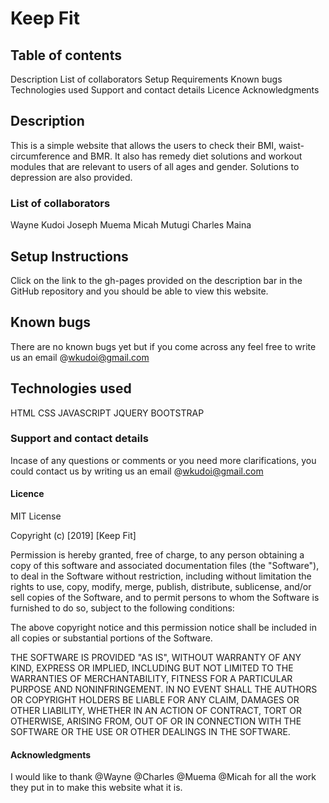 # Keep Fit
## Table of contents
Description
List of collaborators
Setup Requirements
Known bugs
Technologies used
Support and contact details
Licence
Acknowledgments
## Description
This is a simple website that allows the users to check their BMI, waist-circumference and BMR. It also has remedy diet solutions and workout modules that are relevant to users of all ages and gender. Solutions to depression are also provided.
### List of collaborators
Wayne Kudoi
Joseph Muema
Micah Mutugi
Charles Maina
## Setup Instructions
Click on the link to the gh-pages provided on the description bar in the GitHub repository and you should be able to view this website.

## Known bugs
There are no known bugs yet but if you come across any feel free to write us an email @wkudoi@gmail.com
## Technologies used
HTML
CSS
JAVASCRIPT
JQUERY
BOOTSTRAP
### Support and contact details
Incase of any questions or comments or you need more clarifications, you could contact us by writing us an email @wkudoi@gmail.com
#### Licence
MIT License

Copyright (c) [2019] [Keep Fit]

Permission is hereby granted, free of charge, to any person obtaining a copy
of this software and associated documentation files (the "Software"), to deal
in the Software without restriction, including without limitation the rights
to use, copy, modify, merge, publish, distribute, sublicense, and/or sell
copies of the Software, and to permit persons to whom the Software is
furnished to do so, subject to the following conditions:

The above copyright notice and this permission notice shall be included in all
copies or substantial portions of the Software.

THE SOFTWARE IS PROVIDED "AS IS", WITHOUT WARRANTY OF ANY KIND, EXPRESS OR
IMPLIED, INCLUDING BUT NOT LIMITED TO THE WARRANTIES OF MERCHANTABILITY,
FITNESS FOR A PARTICULAR PURPOSE AND NONINFRINGEMENT. IN NO EVENT SHALL THE
AUTHORS OR COPYRIGHT HOLDERS BE LIABLE FOR ANY CLAIM, DAMAGES OR OTHER
LIABILITY, WHETHER IN AN ACTION OF CONTRACT, TORT OR OTHERWISE, ARISING FROM,
OUT OF OR IN CONNECTION WITH THE SOFTWARE OR THE USE OR OTHER DEALINGS IN THE
SOFTWARE.

#### Acknowledgments
I would like to thank @Wayne @Charles @Muema @Micah for all the work they put in to make this website what it is.
